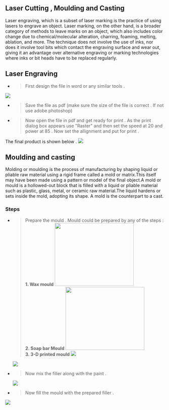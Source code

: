 ## Laser Cutting , Moulding and Casting

Laser engraving, which is a subset of laser marking is the practice of using lasers to engrave an object. Laser marking, on the other hand, is a broader category of methods to leave marks on an object, which also includes color change due to chemical/molecular alteration, charring, foaming, melting, ablation, and more. The technique does not involve the use of inks, nor does it involve tool bits which contact the engraving surface and wear out, giving it an advantage over alternative engraving or marking technologies where inks or bit heads have to be replaced regularly.

## Laser Engraving 
  * >First design the file in word or any similar tools .
   <img src="http://jitheeshk.github.io/laser.github.io/Screenshot (43).png">
  
  * >Save the file as pdf (make sure the size of the file is correct . If not use adobe photoshop)
  
  * >Now open the file in pdf and get ready for print . As the print dialog box appears use "Raster" and then set the speed at 20 and power at 85 . Now set the allignment and put for print .
 
 The final product is shown below .
<img src="http://jitheeshk.github.io/laser.github.io/IMG_20170822_133415407[1].jpg">


## Moulding and casting

Molding or moulding is the process of manufacturing by shaping liquid or pliable raw material using a rigid frame called a mold or matrix.This itself may have been made using a pattern or model of the final object.A mold or mould is a hollowed-out block that is filled with a liquid or pliable material such as plastic, glass, metal, or ceramic raw material.The liquid hardens or sets inside the mold, adopting its shape. A mold is the counterpart to a cast. 

### Steps 

* > Prepare the mould . Mould could be prepared by any of the steps :<br/>
          <b>1. Wax mould</b>
               <boby><img src="http://jitheeshk.github.io/laser.github.io/wax mould.jpg" allign="Left" height=200 width=250><br/></body>
          <b>2. Soap bar Mould</b>
                <body><img src="http://jitheeshk.github.io/laser.github.io/soap mould.jpg" height=200 width=250><br/></body>
          <b>3. 3-D printed mould</b>
                <body><img src="http://jitheeshk.github.io/laser.github.io/mould1.png"><br/></body>
  <img src="http://jitheeshk.github.io/laser.github.io/mould.jpg">
* > Now mix the filler along with the paint .
  <img src="http://jitheeshk.github.io/laser.github.io/mix.jpg">
* > Now fill the mould with the prepared filler .
<img src="http://jitheeshk.github.io/laser.github.io/fill.jpg">
